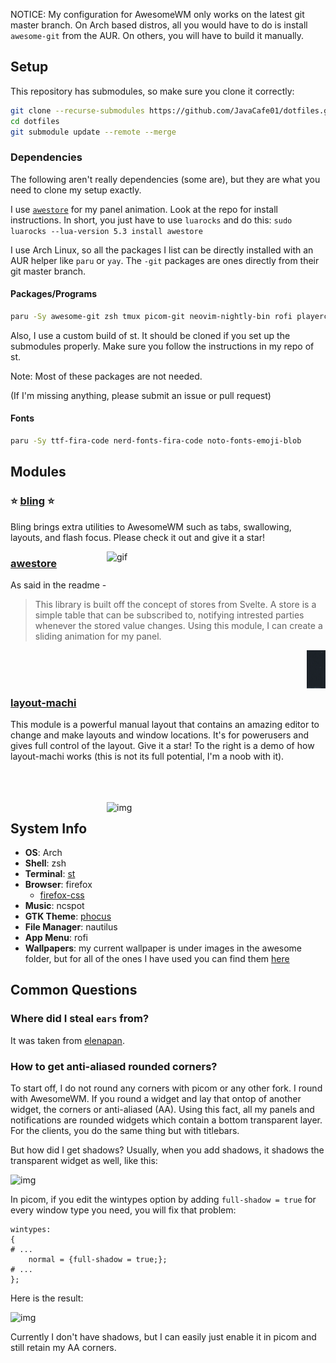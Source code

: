 NOTICE: My configuration for AwesomeWM only works on the latest git master branch. On Arch based distros, all you would have to do is install `awesome-git` from the AUR. On others, you will have to build it manually.


## Setup
This repository has submodules, so make sure you clone it correctly:
```bash
git clone --recurse-submodules https://github.com/JavaCafe01/dotfiles.git
cd dotfiles
git submodule update --remote --merge
```
### Dependencies
The following aren't really dependencies (some are), but they are what you need to clone my setup exactly.

I use [`awestore`](https://github.com/K4rakara/awestore) for my panel animation. Look at the repo for install instructions. In short, you just have to use `luarocks` and do this: `sudo luarocks --lua-version 5.3 install awestore`

I use Arch Linux, so all the packages I list can be directly installed with an AUR helper like `paru` or `yay`. The `-git` packages are ones directly from their git master branch.

#### Packages/Programs

```bash
paru -Sy awesome-git zsh tmux picom-git neovim-nightly-bin rofi playerctl nautilus discord imagemagick giph farge-git colorpicker-ym1234-git lm_sensors acpid pulseaudio inotify-tools acpilight bat firefox ncspot
```
Also, I use a custom build of st. It should be cloned if you set up the submodules properly. Make sure you follow the instructions in my repo of st.

Note: Most of these packages are not needed.

(If I'm missing anything, please submit an issue or pull request)

#### Fonts

```bash
paru -Sy ttf-fira-code nerd-fonts-fira-code noto-fonts-emoji-blob
```

## Modules
### :star: [bling](https://github.com/Nooo37/bling) :star:
Bling brings extra utilities to AwesomeWM such as tabs, swallowing, layouts, and flash focus. Please check it out and give it a star!

<img src="https://github.com/JavaCafe01/dotfiles/blob/master/.config/awesome/images/layout-machi_demo.gif" alt="gif" align="right" width="350px"/>

### [awestore](https://github.com/K4rakara/awestore)
As said in the readme - 
> This library is built off the concept of stores from Svelte. A store is a simple table that can be subscribed to, notifying intrested parties whenever the stored value changes.
Using this module, I can create a sliding animation for my panel.

<img src="https://raw.githubusercontent.com/K4rakara/awestore/trunk/demo.gif" alt="gif" align="right" width="30px"/>

<br/>
<br/>
<br/>

### [layout-machi](https://github.com/xinhaoyuan/layout-machi)
This module is a powerful manual layout that contains an amazing editor to change and make layouts and window locations. It's for powerusers and gives full control of the layout. Give it a star! To the right is a demo of how layout-machi works (this is not its full potential, I'm a noob with it).

<br/>
<br/>
<br/>

<img src="https://github.com/JavaCafe01/dotfiles/blob/master/.config/awesome/images/rice.png" alt="img" align="right" width="350px"/>

## System Info
+ **OS**: Arch
+ **Shell**: zsh
+ **Terminal**: [st](https://github.com/JavaCafe01/st)
+ **Browser**: firefox
    + [firefox-css](https://github.com/JavaCafe01/firefox-css)
+ **Music**: ncspot
+ **GTK Theme**: [phocus](https://github.com/JavaCafe01/phocus)
+ **File Manager**: nautilus
+ **App Menu**: rofi
+ **Wallpapers**: my current wallpaper is under images in the awesome folder, but for all of the ones I have used you can find them [here](https://github.com/JavaCafe01/wallpapers)

## Common Questions

### Where did I steal `ears` from?
It was taken from [elenapan](https://github.com/elenapan/dotfiles).

### How to get anti-aliased rounded corners?
To start off, I do not round any corners with picom or any other fork. I round with AwesomeWM. If you round a widget and lay that ontop of another widget, the corners or anti-aliased (AA). Using this fact, all my panels and notifications are rounded widgets which contain a bottom transparent layer. For the clients, you do the same thing but with titlebars. 

But how did I get shadows? Usually, when you add shadows, it shadows the transparent widget as well, like this: 

<img src="https://github.com/JavaCafe01/dotfiles/blob/master/.config/awesome/images/round_transparent.png" alt="img">

In picom, if you edit the wintypes option by adding `full-shadow = true` for every window type you need, you will fix that problem:

```
wintypes:
{
# ...
    normal = {full-shadow = true;};
# ...
};
```

Here is the result:

<img src="https://github.com/JavaCafe01/dotfiles/blob/master/.config/awesome/images/round_shadow.png" alt="img">

Currently I don't have shadows, but I can easily just enable it in picom and still retain my AA corners.
